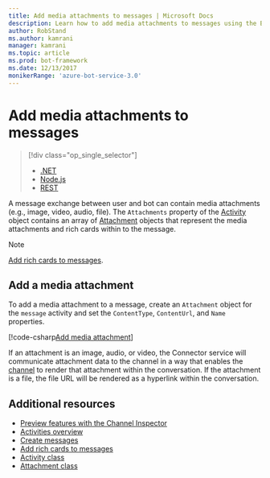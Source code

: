 ```yaml
---
title: Add media attachments to messages | Microsoft Docs
description: Learn how to add media attachments to messages using the Bot Builder SDK for .NET.
author: RobStand
ms.author: kamrani
manager: kamrani
ms.topic: article
ms.prod: bot-framework
ms.date: 12/13/2017
monikerRange: 'azure-bot-service-3.0' 
---
```


# Add media attachments to messages
> [!div class="op_single_selector"]
> - [.NET](../dotnet/bot-builder-dotnet-add-media-attachments.md)
> - [Node.js](../nodejs/bot-builder-nodejs-send-receive-attachments.md)
> - [REST](../rest-api/bot-framework-rest-connector-add-media-attachments.md)

A message exchange between user and bot can contain media attachments (e.g., image, video, audio, file). 
The `Attachments` property of the <a href="https://docs.botframework.com/en-us/csharp/builder/sdkreference/dc/d2f/class_microsoft_1_1_bot_1_1_connector_1_1_activity.html" target="_blank">Activity</a> object contains an array of <a href="https://docs.microsoft.com/en-us/dotnet/api/microsoft.bot.connector.attachments?view=botconnector-3.12.2.4" target="_blank">Attachment</a> objects that represent the media attachments and rich cards within to the message. 

> [!NOTE]
> [Add rich cards to messages](bot-builder-dotnet-add-rich-card-attachments.md).

## Add a media attachment  

To add a media attachment to a message, create an `Attachment` object for the `message` activity and set 
the `ContentType`, `ContentUrl`, and `Name` properties. 

[!code-csharp[Add media attachment](../includes/code/dotnet-add-attachments.cs#addMediaAttachment)]

If an attachment is an image, audio, or video, the Connector service will communicate attachment data to the channel in a way that enables the [channel](bot-builder-dotnet-channeldata.md) to render that attachment within the conversation. If the attachment is a file, the file URL will be rendered as a hyperlink within the conversation.

## Additional resources

- [Preview features with the Channel Inspector][inspector]
- [Activities overview](bot-builder-dotnet-activities.md)
- [Create messages](bot-builder-dotnet-create-messages.md)
- [Add rich cards to messages](bot-builder-dotnet-add-rich-card-attachments.md)
- <a href="https://docs.botframework.com/en-us/csharp/builder/sdkreference/dc/d2f/class_microsoft_1_1_bot_1_1_connector_1_1_activity.html" target="_blank">Activity class</a>
- <a href="https://docs.microsoft.com/en-us/dotnet/api/microsoft.bot.connector.attachments?view=botconnector-3.12.2.4" target="_blank">Attachment class</a>

[inspector]: ../bot-service-channel-inspector.md


